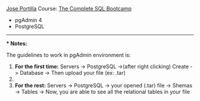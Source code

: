<a href="https://www.udemy.com/user/joseportilla/" target="_blank">Jose Portilla</a> Course: <a href="https://www.udemy.com/course/the-complete-sql-bootcamp/" target="_blank">The Complete SQL Bootcamp</a>

<ul>
  <li>pgAdmin 4</li>
  <li>PostgreSQL</li>
</ul>
<hr>

<strong>*  Notes:</strong>

The guidelines to work in pgAdmin environment is:

<ol>
  <li><strong>For the first time:</strong> Servers -> PostgreSQL ->(after right clicking) Create -> Database -> Then upload your file (ex: .tar)<li>
  <li><strong>For the rest:</strong> Servers -> PostgreSQL -> your opened (.tar) file -> Shemas -> Tables -> Now, you are able to see all the relational tables in your file</li>
</ol>

